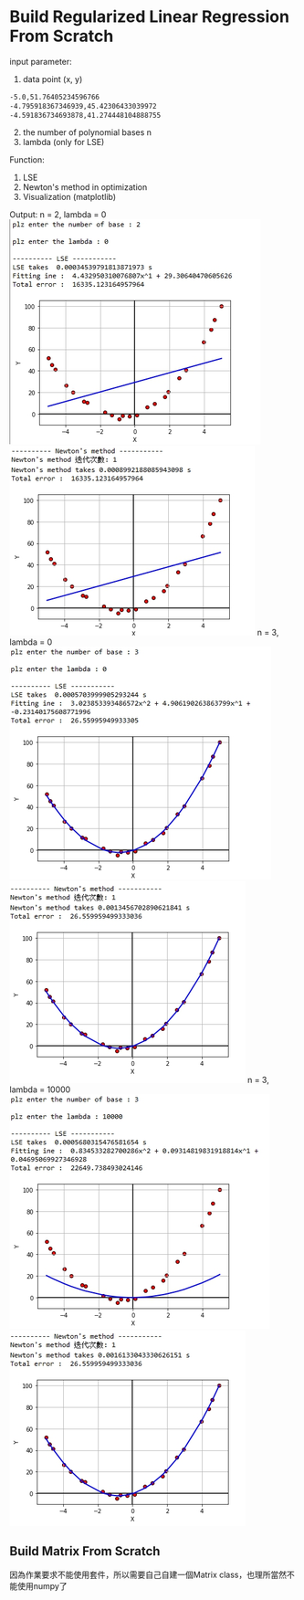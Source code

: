 # Build Regularized Linear Regression From Scratch
input parameter:
1. data point (x, y)
```
-5.0,51.76405234596766
-4.795918367346939,45.42306433039972
-4.591836734693878,41.274448104888755
```
2. the number of polynomial bases n
3. lambda (only for LSE)

Function:
1. LSE
2. Newton's method in optimization
3. Visualization (matplotlib)

Output:
n = 2, lambda = 0
![image](https://github.com/ginagigo123/Regularized-Linear-Regression-From-Scratch/blob/main/result/1.LSE.jpg)
![image](https://github.com/ginagigo123/Regularized-Linear-Regression-From-Scratch/blob/main/result/1.Newton.jpg)
n = 3, lambda = 0
![image](https://github.com/ginagigo123/Regularized-Linear-Regression-From-Scratch/blob/main/result/2.LSE.jpg)
![image](https://github.com/ginagigo123/Regularized-Linear-Regression-From-Scratch/blob/main/result/2.Newton.jpg)
n = 3, lambda = 10000
![image](https://github.com/ginagigo123/Regularized-Linear-Regression-From-Scratch/blob/main/result/3.LSE.jpg)
![image](https://github.com/ginagigo123/Regularized-Linear-Regression-From-Scratch/blob/main/result/3.Newton.jpg)


## Build Matrix From Scratch
因為作業要求不能使用套件，所以需要自己自建一個Matrix class，也理所當然不能使用numpy了